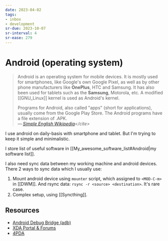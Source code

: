 ```yaml
---
date: 2023-04-02
tags:
- inbox
- development
sr-due: 2023-10-07
sr-interval: 4
sr-ease: 279
---
```


# Android (operating system)

> Android is an operating system for mobile devices. It is mostly used for
> smartphones, like Google's own Google Pixel, as well as by other phone
> manufacturers like **OnePlus**, HTC and Samsung. It has also been used for
> tablets such as the **Samsung**, Motorola, etc. A modified [[GNU_Linux]]
> kernel is used as Android's kernel.
>
> Programs for Android, also called "apps" (short for applications), usually
> come from the Google Play Store. The Android programs have a file extension of
> .APK.\
> — <cite>[Simple English Wikipedia](https://simple.wikipedia.org/wiki/Android_(operating_system))</cite>

I use android on daily-basis with smartphone and tablet. But I'm trying to keep
it simple and minimalistic.

I store list of useful software in [[My_awesome_software_list#Android|my software list]].

I also need sync data between my working machine and android devices. There 2
ways to sync data which I usually use:

1. Mount android device using `mounter` script, which assigned to `<MOD-C-m>` in
   [[DWM]]. And rsync data: `rsync -r <source> <destination>`. It's rare case.
2. Complex setup, using [[Syncthing]].

## Resources

- [Android Debug Bridge (adb)](https://developer.android.com/tools/adb)
- [XDA Portal & Forums](https://www.xda-developers.com/)
- [4PDA](https://4pda.to/forum/index.php)
